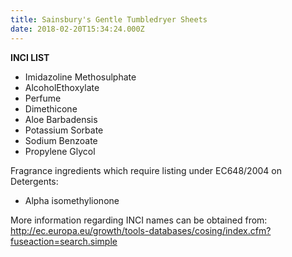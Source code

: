 ```yaml
---
title: Sainsbury's Gentle Tumbledryer Sheets
date: 2018-02-20T15:34:24.000Z
---
```

**INCI LIST**

* Imidazoline Methosulphate
* AlcoholEthoxylate
* Perfume
* Dimethicone
* Aloe Barbadensis
* Potassium Sorbate
* Sodium Benzoate
* Propylene Glycol

Fragrance ingredients which require listing under EC648/2004 on Detergents:

* Alpha isomethylionone

More information regarding INCI names can be obtained from: http://ec.europa.eu/growth/tools-databases/cosing/index.cfm?fuseaction=search.simple
